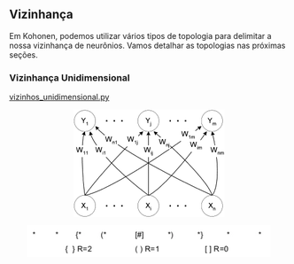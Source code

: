 ## Vizinhança

Em Kohonen, podemos utilizar vários tipos de topologia para delimitar a nossa vizinhança de neurônios. Vamos detalhar as topologias nas próximas seções.

### Vizinhança Unidimensional

[vizinhos_unidimensional.py](./codigos/vizinhos_unidimensional.py)

<p align="center">
 <img align="center" src="https://github.com/MuriloChaves/Kohonen_Fausett/blob/master/vizinhanca/imagens/vizinhanca_unidimensional.gif">
</p>

<p align="center">
 <img align="center" src="https://github.com/MuriloChaves/Kohonen_Fausett/blob/master/vizinhanca/imagens/vizinhos_unidimensional.png">
</p>
